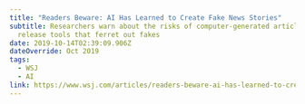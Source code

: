 ```yaml
---
title: "Readers Beware: AI Has Learned to Create Fake News Stories"
subtitle: Researchers warn about the risks of computer-generated articles—and
  release tools that ferret out fakes
date: 2019-10-14T02:39:09.906Z
dateOverride: Oct 2019
tags:
  - WSJ
  - AI
link: https://www.wsj.com/articles/readers-beware-ai-has-learned-to-create-fake-news-stories-11571018640
---
```

